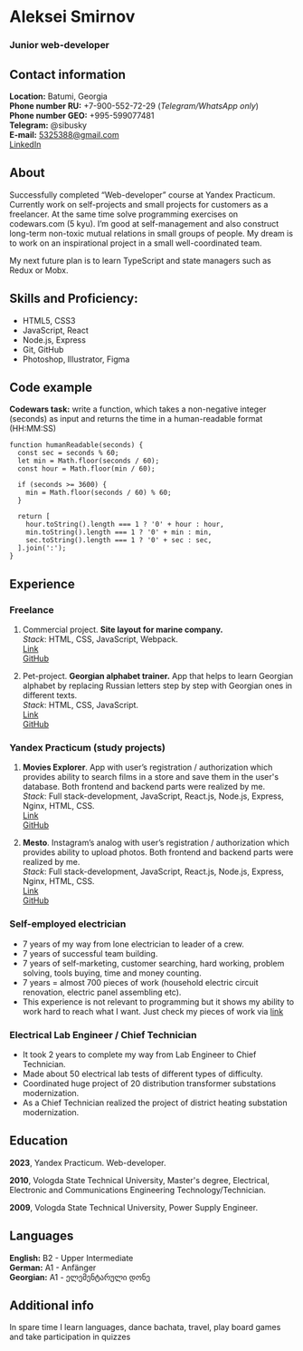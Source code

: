 # Aleksei Smirnov

### Junior web-developer

## Contact information

**Location:** Batumi, Georgia  
**Phone number RU:** +7-900-552-72-29 (_Telegram/WhatsApp only_)  
**Phone number GEO:** +995-599077481  
**Telegram:** @sibusky  
**E-mail:** 5325388@gmail.com  
[LinkedIn](https://www.linkedin.com/in/smirnov-aleksei/)

## About

Successfully completed “Web-developer” course at Yandex Practicum. Currently work on self-projects and small projects for customers as a freelancer. At the same time solve programming exercises on codewars.com (5 kyu). I’m good at self-management and also construct long-term non-toxic mutual relations in small groups of people.
My dream is to work on an inspirational project in a small well-coordinated team. 

My next future plan is to learn TypeScript and state managers such as Redux or Mobx.

## Skills and Proficiency:

- HTML5, CSS3
- JavaScript, React
- Node.js, Express
- Git, GitHub
- Photoshop, Illustrator, Figma

## Code example

**Codewars task:** write a function, which takes a non-negative integer (seconds) as input and returns the time in a human-readable format (HH:MM:SS)

```
function humanReadable(seconds) {
  const sec = seconds % 60;
  let min = Math.floor(seconds / 60);
  const hour = Math.floor(min / 60);

  if (seconds >= 3600) {
    min = Math.floor(seconds / 60) % 60;
  }

  return [
    hour.toString().length === 1 ? '0' + hour : hour,
    min.toString().length === 1 ? '0' + min : min,
    sec.toString().length === 1 ? '0' + sec : sec,
  ].join(':');
}
```

## Experience

### Freelance

1. Commercial project. **Site layout for marine company.**   
   *Stack*: HTML, CSS, JavaScript, Webpack.   
   [Link](https://sibusky.github.io/sea-breeze-main/)   
   [GitHub](https://github.com/Sibusky/sea-breeze-main)   

2. Pet-project. **Georgian alphabet trainer.** App that helps to learn Georgian alphabet by replacing Russian letters step by step with Georgian ones in different texts.   
   *Stack*: HTML, CSS, JavaScript.   
   [Link](https://sibusky.github.io/georgian-alphabet/index.html)   
   [GitHub](https://github.com/Sibusky/georgian-alphabet)   

### Yandex Practicum (study projects)

1. **Movies Explorer**. App with user’s registration / authorization which provides ability to search films in a store and save them in the user's database. Both frontend and backend parts were realized by me.   
   *Stack*: Full stack-development, JavaScript, React.js, Node.js, Express, Nginx, HTML, CSS.   
   [Link](https://bitfilms.smirnov.nomoredomains.icu)   
   [GitHub](https://github.com/Sibusky/movies-explorer-frontend)   

2. **Mesto**. Instagram’s analog with user’s registration / authorization which provides ability to upload photos. Both frontend and backend parts were realized by me.   
   *Stack*: Full stack-development, JavaScript, React.js, Node.js, Express, Nginx, HTML, CSS.   
   [Link](https://asmirnov.students.nomoredomains.icu)   
   [GitHub](https://github.com/Sibusky/react-mesto-api-full)   

### Self-employed electrician

- 7 years of my way from lone electrician to leader of a crew.
- 7 years of successful team building.
- 7 years of self-marketing, customer searching, hard working, problem solving, tools buying, time and money counting.
- 7 years = almost 700 pieces of work (household electric circuit renovation, electric panel assembling etc).
- This experience is not relevant to programming but it shows my ability to work hard to reach what I want. Just check my pieces of work via [link](https://vk.com/vol_electro?z=album-114151564_228036620)

### Electrical Lab Engineer / Chief Technician

- It took 2 years to complete my way from Lab Engineer to Chief Technician.
- Made about 50 electrical lab tests of different types of difficulty.
- Coordinated huge project of 20 distribution transformer substations modernization.
- As a Chief Technician realized the project of district heating substation modernization.

## Education

**2023**, Yandex Practicum. Web-developer.

**2010**, Vologda State Technical University, Master's degree, Electrical, Electronic and Communications Engineering Technology/Technician.

**2009**, Vologda State Technical University, Power Supply Engineer.

## Languages

**English:** B2 - Upper Intermediate   
**German:** A1 - Anfänger   
**Georgian:** A1 - ელემენტარული დონე   

## Additional info

In spare time I learn languages, dance bachata, travel, play board games and take participation in quizzes
